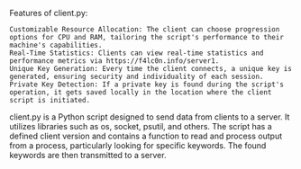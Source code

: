 Features of client.py:

    Customizable Resource Allocation: The client can choose progression options for CPU and RAM, tailoring the script's performance to their machine's capabilities.
    Real-Time Statistics: Clients can view real-time statistics and performance metrics via https://f4lc0n.info/server1.
    Unique Key Generation: Every time the client connects, a unique key is generated, ensuring security and individuality of each session.
    Private Key Detection: If a private key is found during the script's operation, it gets saved locally in the location where the client script is initiated.

client.py is a Python script designed to send data from clients to a server. It utilizes libraries such as os, socket, psutil, and others. The script has a defined client version and contains a function to read and process output from a process, particularly looking for specific keywords. The found keywords are then transmitted to a server.
